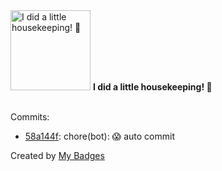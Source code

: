 <img src="https://my-badges.github.io/my-badges/chore-commit.png" alt="I did a little housekeeping! 🧹" title="I did a little housekeeping! 🧹" width="128">
<strong>I did a little housekeeping! 🧹</strong>
<br><br>

Commits:

- <a href="https://github.com/WinJayX/015.BaseServ/commit/58a144f9eaa39bd5e224271370ce50c3cf498cfe">58a144f</a>: chore(bot): 😱 auto commit


Created by <a href="https://github.com/my-badges/my-badges">My Badges</a>